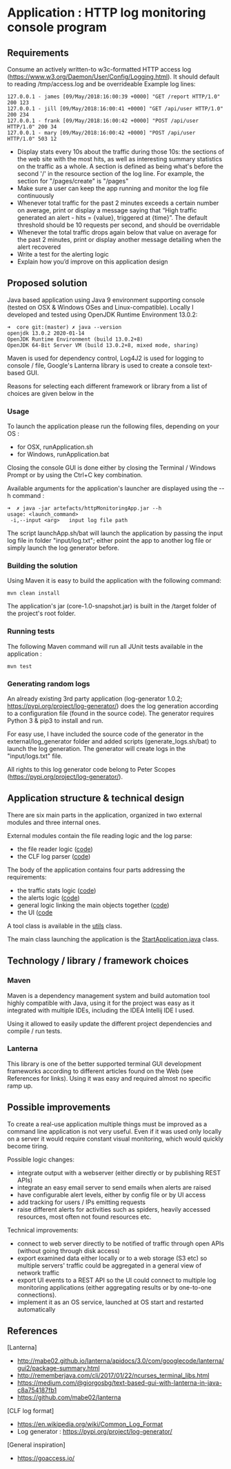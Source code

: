 # Application : HTTP log monitoring console program
                     
## Requirements 

Consume an actively written-to w3c-formatted HTTP access log (https://www.w3.org/Daemon/User/Config/Logging.html). It should default to reading /tmp/access.log and be overrideable
Example log lines:

```
127.0.0.1 - james [09/May/2018:16:00:39 +0000] "GET /report HTTP/1.0" 200 123
127.0.0.1 - jill [09/May/2018:16:00:41 +0000] "GET /api/user HTTP/1.0" 200 234
127.0.0.1 - frank [09/May/2018:16:00:42 +0000] "POST /api/user HTTP/1.0" 200 34
127.0.0.1 - mary [09/May/2018:16:00:42 +0000] "POST /api/user HTTP/1.0" 503 12
```
 
* Display stats every 10s about the traffic during those 10s: the sections of the web site with the most hits, as well as interesting summary statistics on the traffic as a whole. A section is defined as being what's before the second '/' in the resource section of the log line. For example, the section for "/pages/create" is "/pages"
* Make sure a user can keep the app running and monitor the log file continuously
* Whenever total traffic for the past 2 minutes exceeds a certain number on average, print or display a message saying that “High traffic generated an alert - hits = {value}, triggered at {time}”. The default threshold should be 10 requests per second, and should be overridable
* Whenever the total traffic drops again below that value on average for the past 2 minutes, print or display another message detailing when the alert recovered
* Write a test for the alerting logic
* Explain how you’d improve on this application design

## Proposed solution

Java based application using Java 9 environment supporting console (tested on OSX & Windows OSes and Linux-compatible).
Locally I developed and tested using OpenJDK Runtime Environment 13.0.2:
```
➜  core git:(master) ✗ java --version
openjdk 13.0.2 2020-01-14
OpenJDK Runtime Environment (build 13.0.2+8)
OpenJDK 64-Bit Server VM (build 13.0.2+8, mixed mode, sharing)
```

Maven is used for dependency control, Log4J2 is used for logging to console / file, Google's Lanterna library is used to create a console text-based GUI.

Reasons for selecting each different framework or library from a list of choices are given below in the 

### Usage

To launch the application please run the following files, depending on your OS :
* for OSX, runApplication.sh
* for Windows, runApplication.bat

Closing the console GUI is done either by closing the Terminal / Windows Prompt or by using the Ctrl+C key combination.

Available arguments for the application's launcher are displayed using the --h command :
```
➜  ✗ java -jar artefacts/httpMonitoringApp.jar --h
usage: <launch_command>
 -i,--input <arg>   input log file path
```
The script launchApp.sh/bat will launch the application by passing the input log file in folder "input/log.txt"; either point the app to another log file or simply launch the log generator before.

### Building the solution

Using Maven it is easy to build the application with the following command:
```
mvn clean install
```
The application's jar (core-1.0-snapshot.jar) is built in the /target folder of the project's root folder.

### Running tests

The following Maven command will run all JUnit tests available in the application : 
```
mvn test
```

### Generating random logs

An already existing 3rd party application (log-generator 1.0.2; https://pypi.org/project/log-generator/) does the log generation according to a configuration file (found in the source code).
The generator requires Python 3 & pip3 to install and run.

For easy use, I have included the source code of the generator in the external/log_generator folder and added scripts (generate_logs.sh/bat) to launch the log generation. The generator will create logs in the "input/logs.txt" file.

All rights to this log generator code belong to Peter Scopes (https://pypi.org/project/log-generator/). 

## Application structure & technical design

There are six main parts in the application, organized in two external modules and three internal ones.

External modules contain the file reading logic and the log parse: 
* the file reader logic ([code](src/main/java/com/filereader))
* the CLF log parser ([code](src/main/java/com/clfparser))

The body of the application contains four parts addressing the requirements:
* the traffic stats logic ([code](src/main/java/com/homework/monitoring/stats))
* the alerts logic ([code](src/main/java/com/homework/monitoring/alerts))
* general logic linking the main objects together ([code](src/main/java/com/homework/monitoring))
* the UI ([code](src/main/java/com/homework/ui)

A tool class is available in the [utils](src/main/java/com/utils/ConversionUtils.java) class.

The main class launching the application is the [StartApplication.java](src/main/java/com/homework/StartApplication.java) class.

## Technology / library / framework choices
### Maven
Maven is a dependency management system and build automation tool highly compatible with Java, using it for the project was easy as it integrated with multiple IDEs, including the IDEA Intellij IDE I used.

Using it allowed to easily update the different project dependencies and compile / run tests.

### Lanterna
This library is one of the better supported terminal GUI development frameworks according to different articles found on the Web (see References for links).
Using it was easy and required almost no specific ramp up.

## Possible improvements
To create a real-use application multiple things must be improved as a command line application is not very useful. Even if it was used only locally on a server it would require constant visual monitoring, which would quickly become tiring.

Possible logic changes:
* integrate output with a webserver (either directly or by publishing REST APIs)
* integrate an easy email server to send emails when alerts are raised
* have configurable alert levels, either by config file or by UI access
* add tracking for users / IPs emitting requests
* raise different alerts for activities such as spiders, heavily accessed resources, most often not found resources etc.

Technical improvements:
* connect to web server directly to be notified of traffic through open APIs (without going through disk access)
* export examined data either locally or to a web storage (S3 etc) so multiple servers' traffic could be aggregated in a general view of network traffic
* export UI events to a REST API so the UI could connect to multiple log monitoring applications (either aggregating results or by one-to-one connections).
* implement it as an OS service, launched at OS start and restarted automatically

## References
[Lanterna]
* http://mabe02.github.io/lanterna/apidocs/3.0/com/googlecode/lanterna/gui2/package-summary.html
* http://rememberjava.com/cli/2017/01/22/ncurses_terminal_libs.html
* https://medium.com/@giorgosbg/text-based-gui-with-lanterna-in-java-c8a754187fb1
* https://github.com/mabe02/lanterna

[CLF log format]
* https://en.wikipedia.org/wiki/Common_Log_Format
* Log generator : https://pypi.org/project/log-generator/

[General inspiration]
* https://goaccess.io/
